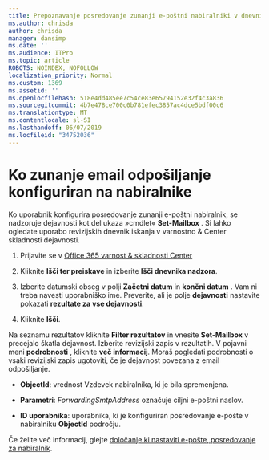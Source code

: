 ```yaml
---
title: Prepoznavanje posredovanje zunanji e-poštni nabiralniki v dnevnikih nadzora
ms.author: chrisda
author: chrisda
manager: dansimp
ms.date: ''
ms.audience: ITPro
ms.topic: article
ROBOTS: NOINDEX, NOFOLLOW
localization_priority: Normal
ms.custom: 1369
ms.assetid: ''
ms.openlocfilehash: 518e4dd485ee7c54ce83e65794152e32f4c3a836
ms.sourcegitcommit: 4b7e478ce700c0b781efec3857ac4dce5bdf00c6
ms.translationtype: MT
ms.contentlocale: sl-SI
ms.lasthandoff: 06/07/2019
ms.locfileid: "34752036"
---
```

# <a name="identify-when-external-email-forwarding-is-configured-on-mailboxes"></a>Ko zunanje email odpošiljanje konfiguriran na nabiralnike

Ko uporabnik konfigurira posredovanje zunanji e-poštni nabiralnik, se nadzoruje dejavnosti kot del ukaza »cmdlet« **Set-Mailbox** . Si lahko ogledate uporabo revizijskih dnevnik iskanja v varnostno & Center skladnosti dejavnosti.

1. Prijavite se v [Office 365 varnost & skladnosti Center](https://protection.office.com/)

2. Kliknite **Išči ter preiskave** in izberite **Išči dnevnika nadzora**.

3. Izberite datumski obseg v polji **Začetni datum** in **končni datum** . Vam ni treba navesti uporabniško ime. Preverite, ali je polje **dejavnosti** nastavite pokazati **rezultate za vse dejavnosti**.

4. Kliknite **Išči**.

Na seznamu rezultatov kliknite **Filter rezultatov** in vnesite **Set-Mailbox** v precejalo škatla dejavnost. Izberite revizijski zapis v rezultatih. V pojavni meni **podrobnosti** , kliknite **več informacij**. Moraš pogledati podrobnosti o vsaki revizijski zapis ugotoviti, če je dejavnost povezana z email odpošiljanje.

- **ObjectId**: vrednost Vzdevek nabiralnika, ki je bila spremenjena.

- **Parametri**: _ForwardingSmtpAddress_ označuje ciljni e-poštni naslov.

- **ID uporabnika**: uporabnika, ki je konfiguriran posredovanje e-pošte v nabiralniku **ObjectId** področju.

Če želite več informacij, glejte [določanje ki nastaviti e-pošte, posredovanje za nabiralnik](https://docs.microsoft.com/office365/securitycompliance/auditing-troubleshooting-scenarios#determining-who-set-up-email-forwarding-for-a-mailbox).
